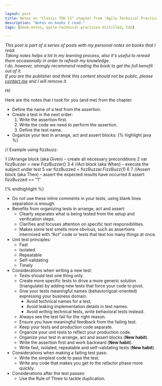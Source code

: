 ```yaml
---

layout: post
title: Notes on "Classic TDD II" chapter from "Agile Technical Practices Distilled" book
description: "Notes on books I read."
tags: [book-notes, agile-technical-practices-distilled, tdd]

---
```


_This post is part of a series of posts with my personal notes on books that I read.
<br />
Taking notes helps a lot in my learning process, also it's useful to reread them occasionally in order to refresh my knowledge.
<br />
I do, however, strongly recommend reading the book to get the full benefit out of it.
<br />
If you are the publisher and think this content should not be public, please [contact me](/about) and I will remove it._

Hi!

Here are the notes that I took for you (and me) from the chapter.

* Define the name of a test from the assertion.
* Create a test in the next order: 
  1. Write the assertion first.
  2. Write the code we need to perform the assertion.
  3. Define the test name.
* Organize your test in arrange, act and assert blocks:
{% highlight java %}

// Example using fizzbuzz:

1 //Arrange block (aka Given) – create all necessary preconditions
2 var fizzBuzzer = new FizzBuzzer()
3
4 //Act block (aka When) – execute the subject under test
5 var fizzBuzzed = fizzBuzzer.FizzBuzz(1)
6
7 //Assert block (aka Then) – assert the expected results have occurred
8 assert fizzBuzzed == "1"

{% endhighlight %}
* Do not use these inline comments in your tests, using blank lines separation is enough.
* Benefits from organizing tests in arrange, act and assert:
  * Clearly separates what is being tested from the setup and verification steps.
  * Clarifies and focuses attention on specific test responsibilities.
  * Makes some test smells more obvious, such as assertions intermixed with “Act” code or tests that test too many things at once.
* Unit test principles:
  * Fast
  * Isolated
  * Repeatable
  * Self-validating
  * Timely
* Considerations when writing a new test:
  * Tests should test one thing only.
  * Create more specific tests to drive a more generic solution (triangulate) by adding new tests that force your code to pivot.
  * Give your tests meaningful names (behavior/goal-oriented) expressing your business domain.
     * Avoid technical names for a test.
     * Avoid leaking implementation details in test names.
     * Avoid writing technical tests, write behavioral tests instead.
  * Always see the test fail for the right reason.
  * Ensure you have meaningful feedback from the failing test.
  * Keep your tests and production code separate.
  * Organize your unit tests to reflect your production code.
  * Organize your test in arrange, act and assert blocks (**New habit**).
  * Write the assertion first and work backward (**New habit**).
  * Write fast, isolated, repeatable and self-validating tests (**New habit**).
* Considerations when making a failing test pass:
  * Write the simplest code to pass the test.
  * Write any code that makes you get to the refactor phase more quickly.
* Considerations after the test passes:
  * Use the Rule of Three to tackle duplication.